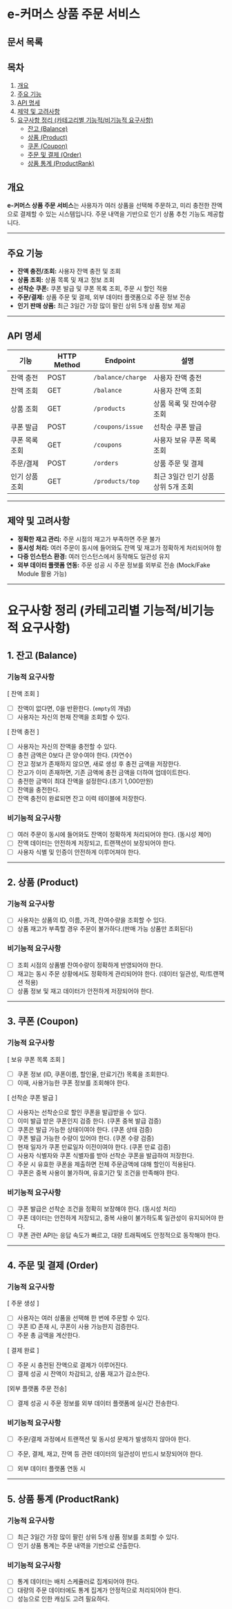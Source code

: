 # e-커머스 상품 주문 서비스

## 문서 목록

## 목차
1. [개요](#개요)
2. [주요 기능](#주요-기능)
3. [API 명세](#API-명세)
4. [제약 및 고려사항](#제약-및-고려사항)
5. [요구사항 정리 (카테고리별 기능적/비기능적 요구사항)](#요구사항-정리-카테고리별-기능적비기능적-요구사항)
    - [잔고 (Balance)](#잔고-balance)
    - [상품 (Product)](#상품-product)
    - [쿠폰 (Coupon)](#쿠폰-coupon)
    - [주문 및 결제 (Order)](#주문-및-결제-order)
    - [상품 통계 (ProductRank)](#상품-통계-productrank)


## 개요

**e-커머스 상품 주문 서비스**는 사용자가 여러 상품을 선택해 주문하고, 미리 충전한 잔액으로 결제할 수 있는 시스템입니다. 주문 내역을 기반으로 인기 상품 추천 기능도 제공합니다.

---

## 주요 기능

- **잔액 충전/조회:** 사용자 잔액 충전 및 조회
- **상품 조회:** 상품 목록 및 재고 정보 조회
- **선착순 쿠폰:** 쿠폰 발급 및 쿠폰 목록 조회, 주문 시 할인 적용
- **주문/결제:** 상품 주문 및 결제, 외부 데이터 플랫폼으로 주문 정보 전송
- **인기 판매 상품:** 최근 3일간 가장 많이 팔린 상위 5개 상품 정보 제공

---

## API 명세

| 기능             | HTTP Method | Endpoint               | 설명                                |
|------------------|-------------|------------------------|-------------------------------------|
| 잔액 충전        | POST        | `/balance/charge`      | 사용자 잔액 충전                    |
| 잔액 조회        | GET         | `/balance`             | 사용자 잔액 조회                    |
| 상품 조회        | GET         | `/products`            | 상품 목록 및 잔여수량 조회          |
| 쿠폰 발급        | POST        | `/coupons/issue`       | 선착순 쿠폰 발급                    |
| 쿠폰 목록 조회   | GET         | `/coupons`             | 사용자 보유 쿠폰 목록 조회          |
| 주문/결제        | POST        | `/orders`              | 상품 주문 및 결제                   |
| 인기 상품 조회   | GET         | `/products/top`        | 최근 3일간 인기 상품 상위 5개 조회  |

---

## 제약 및 고려사항

- **정확한 재고 관리:** 주문 시점의 재고가 부족하면 주문 불가
- **동시성 처리:** 여러 주문이 동시에 들어와도 잔액 및 재고가 정확하게 처리되어야 함
- **다중 인스턴스 환경:** 여러 인스턴스에서 동작해도 일관성 유지
- **외부 데이터 플랫폼 연동:** 주문 성공 시 주문 정보를 외부로 전송 (Mock/Fake Module 활용 가능)

---

# 요구사항 정리 (카테고리별 기능적/비기능적 요구사항)

## 1. 잔고 (Balance)

### 기능적 요구사항
[ 잔액 조회 ]
- [ ] 잔액이 없다면, 0을 반환한다. (`empty`의 개념)
- [ ] 사용자는 자신의 현재 잔액을 조회할 수 있다.

[ 잔액 충전 ]
- [ ] 사용자는 자신의 잔액을 충전할 수 있다.
- [ ] 충전 금액은 0보다 큰 양수여야 한다. (자연수)
- [ ] 잔고 정보가 존재하지 않으면, 새로 생성 후 충전 금액을 저장한다.
- [ ] 잔고가 이미 존재하면, 기존 금액에 충전 금액을 더하여 업데이트한다.
- [ ] 충전한 금액이 최대 잔액을 설정한다.(초기 1,000만원)
- [ ] 잔액을 충전한다. 
- [ ] 잔액 충전이 완료되면 잔고 이력 테이블에 저장한다.

### 비기능적 요구사항
- [ ] 여러 주문이 동시에 들어와도 잔액이 정확하게 처리되어야 한다. (동시성 제어)
- [ ] 잔액 데이터는 안전하게 저장되고, 트랜잭션이 보장되어야 한다.
- [ ] 사용자 식별 및 인증이 안전하게 이루어져야 한다.

---

## 2. 상품 (Product)

### 기능적 요구사항
- [ ] 사용자는 상품의 ID, 이름, 가격, 잔여수량을 조회할 수 있다.
- [ ] 상품 재고가 부족할 경우 주문이 불가하다.(판매 가능 상품만 조회된다)

### 비기능적 요구사항
- [ ] 조회 시점의 상품별 잔여수량이 정확하게 반영되어야 한다.
- [ ] 재고는 동시 주문 상황에서도 정확하게 관리되어야 한다. (데이터 일관성, 락/트랜잭션 적용)
- [ ] 상품 정보 및 재고 데이터가 안전하게 저장되어야 한다.

---

## 3. 쿠폰 (Coupon)

### 기능적 요구사항
[ 보유 쿠폰 목록 조회 ]
- [ ] 쿠폰 정보 (ID, 쿠폰이름, 할인율, 만료기간) 목록을 조회한다.
- [ ] 이때, 사용가능한 쿠폰 정보를 조회해야 한다. 

[ 선착순 쿠폰 발급 ]
- [ ] 사용자는 선착순으로 할인 쿠폰을 발급받을 수 있다.
- [ ] 이미 발급 받은 쿠폰인지 검증 한다. (쿠폰 중복 발급 검증)
- [ ] 쿠폰은 발급 가능한 상태이여야 한다. (쿠폰 상태 검증) 
- [ ] 쿠폰 발급 가능한 수량이 있어야 한다. (쿠폰 수량 검증) 
- [ ] 현재 일자가 쿠폰 만료일자 이전이여야 한다. (쿠폰 만료 검증)
- [ ] 사용자 식별자와 쿠폰 식별자를 받아 선착순 쿠폰을 발급하여 저장한다.
- [ ] 주문 시 유효한 쿠폰을 제출하면 전체 주문금액에 대해 할인이 적용된다.
- [ ] 쿠폰은 중복 사용이 불가하며, 유효기간 및 조건을 만족해야 한다.

### 비기능적 요구사항
- [ ] 쿠폰 발급은 선착순 조건을 정확히 보장해야 한다. (동시성 처리)
- [ ] 쿠폰 데이터는 안전하게 저장되고, 중복 사용이 불가하도록 일관성이 유지되어야 한다.
- [ ] 쿠폰 관련 API는 응답 속도가 빠르고, 대량 트래픽에도 안정적으로 동작해야 한다.

---

## 4. 주문 및 결제 (Order)

### 기능적 요구사항
[ 주문 생성 ]
- [ ] 사용자는 여러 상품을 선택해 한 번에 주문할 수 있다.
- [ ] 쿠폰 ID 존재 시, 쿠폰이 사용 가능한지 검증한다.
- [ ] 주문 총 금액을 계산한다.

[ 결제 완료 ]
- [ ] 주문 시 충전된 잔액으로 결제가 이루어진다.
- [ ] 결제 성공 시 잔액이 차감되고, 상품 재고가 감소한다.

[외부 플랫폼 주문 전송]
- [ ] 결제 성공 시 주문 정보를 외부 데이터 플랫폼에 실시간 전송한다.

### 비기능적 요구사항
- [ ] 주문/결제 과정에서 트랜잭션 및 동시성 문제가 발생하지 않아야 한다.
- [ ] 주문, 결제, 재고, 잔액 등 관련 데이터의 일관성이 반드시 보장되어야 한다.
- [ ] 외부 데이터 플랫폼 연동 시


---

## 5. 상품 통계 (ProductRank)

### 기능적 요구사항
- [ ] 최근 3일간 가장 많이 팔린 상위 5개 상품 정보를 조회할 수 있다.
- [ ] 인기 상품 통계는 주문 내역을 기반으로 산출한다.

### 비기능적 요구사항
- [ ] 통계 데이터는 배치 스케쥴러로 집계되어야 한다.
- [ ] 대량의 주문 데이터에도 통계 집계가 안정적으로 처리되어야 한다.
- [ ] 성능으로 인한 캐싱도 고려 필요하다.